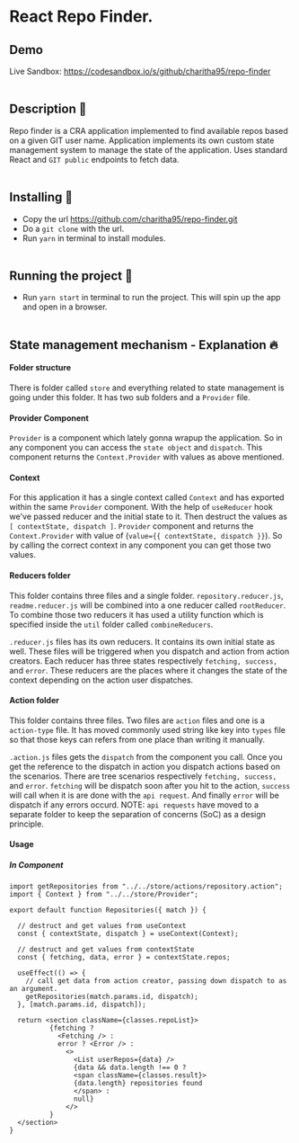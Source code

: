 # React Repo Finder.

## Demo

Live Sandbox: https://codesandbox.io/s/github/charitha95/repo-finder
<br/><br/>

## Description :newspaper:

Repo finder is a CRA application implemented to find available repos based on a given GIT user name. Application implements its own custom state management system to manage the state of the application. Uses standard React and `GIT public` endpoints to fetch data.
<br/><br/>

## Installing :wrench:

- Copy the url https://github.com/charitha95/repo-finder.git
- Do a `git clone` with the url.
- Run `yarn` in terminal to install modules.
  <br/><br/>

## Running the project :runner:

- Run `yarn start` in terminal to run the project. This will spin up the app and open in a browser.
  <br/><br/>

## State management mechanism - Explanation :fire:

#### Folder structure

There is folder called `store` and everything related to state management is going under this folder. It has two sub folders and a `Provider` file.

#### Provider Component

`Provider` is a component which lately gonna wrapup the application. So in any component you can access the `state object` and `dispatch`. This component returns the `Context.Provider` with values as above mentioned.

#### Context

For this application it has a single context called `Context` and has exported within the same `Provider` component. With the help of `useReducer` hook we've passed reducer and the initial state to it. Then destruct the values as `[ contextState, dispatch ]`. `Provider` component and returns the `Context.Provider` with value of (`value={{ contextState, dispatch }}`). So by calling the correct context in any component you can get those two values.

#### Reducers folder

This folder contains three files and a single folder. `repository.reducer.js`, `readme.reducer.js` will be combined into a one reducer called `rootReducer`. To combine those two reducers it has used a utility function which is specified inside the `util` folder called `combineReducers`.

`.reducer.js` files has its own reducers. It contains its own initial state as well. These files will be triggered when you dispatch and action from action creators. Each reducer has three states respectively `fetching, success,` and `error`. These reducers are the places where it changes the state of the context depending on the action user dispatches.

#### Action folder

This folder contains three files. Two files are `action` files and one is a `action-type` file. It has moved commonly used string like key into `types` file so that those keys can refers from one place than writing it manually.

`.action.js` files gets the `dispatch` from the component you call. Once you get the reference to the dispatch in action you dispatch actions based on the scenarios. There are tree scenarios respectively `fetching, success,` and `error`. `fetching` will be dispatch soon after you hit to the action, `success` will call when it is are done with the `api request`. And finally `error` will be dispatch if any errors occurd. NOTE: `api requests` have moved to a separate folder to keep the separation of concerns (SoC) as a design principle.

#### Usage

##### In Component

```shell
import getRepositories from "../../store/actions/repository.action";
import { Context } from "../../store/Provider";

export default function Repositories({ match }) {

  // destruct and get values from useContext
  const { contextState, dispatch } = useContext(Context);

  // destruct and get values from contextState
  const { fetching, data, error } = contextState.repos;

  useEffect(() => {
    // call get data from action creator, passing down dispatch to as an argument.
    getRepositories(match.params.id, dispatch);
  }, [match.params.id, dispatch]);

  return <section className={classes.repoList}>
          {fetching ?
            <Fetching /> :
            error ? <Error /> :
              <>
                <List userRepos={data} />
                {data && data.length !== 0 ?
                <span className={classes.result}>
                {data.length} repositories found
                </span> :
                null}
              </>
          }
  </section>
}
```
